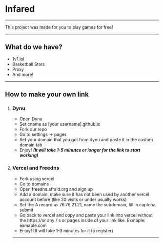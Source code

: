<h1>Infared</h1>
<hr>
<p>This project was made for you to play games for free!</p>
<hr>
<h2>What do we have?</h2>
<ul>
  <li>1v1.lol</li>
  <li>Basketball Stars</li>
  <li>Proxy</li>
  <li>And more!</li>
</ul>
<hr>
<h2>How to make your own link</h2>
<ol>
  <li>
    <h3>Dynu</h3>
    <ul>
      <li>Open Dynu</li>
      <li>Set cname as [your username].github.io</li>
      <li>Fork our repo</li>
      <li>Go to settings -> pages</li>
      <li>Set your domain that you got from dynu and paste it in the custom domain tab</li>
      <li>Enjoy! <b><i>(It will take 1-5 minutes or longer for the link to start working)</i></b></li>
    </ul>
  </li>
  <li>
    <h3>Vercel and Freedns</h3>
    <ul>
      <li>Fork using vercel</li>
      <li>Go to domains</li>
      <li>Open freedns.afraid.org and sign up</li>
      <li>Add a domain, make sure it has not been used by another vercel account before (like 30 visits or under usually works)</li>
      <li>Set the A record as 76.76.21.21, name the subdomain, fill in captcha, submit</li>
      <li>Go back to vercel and copy and paste your link into vercel without the https://or any /'s or pages inside of your link like.  Exmaple: exmaple.com</li>
      <li>Enjoy! (It will take 1-3 minutes for it to register)</li>
    </ul>
  </li>
<hr>
